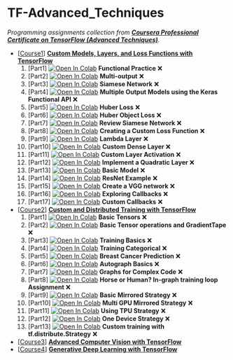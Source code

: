 # TF-Advanced_Techniques

_Programming assignments collection from [**Coursera Professional Certificate on TensorFlow (Advanced Techniques)**](https://www.coursera.org/specializations/tensorflow-advanced-techniques)._

- [[Course1](C1-Custom_Models_Layers_And_Loss_Functions)] [**Custom Models, Layers, and Loss Functions with TensorFlow**](https://www.coursera.org/learn/custom-models-layers-loss-functions-with-tensorflow)
	1. [Part1] [![Open In Colab](https://colab.research.google.com/assets/colab-badge.svg)](https://colab.research.google.com/github/damianiRiccardo90/TF-Advanced_Techniques/blob/master/C1-Custom_Models_Layers_And_Loss_Functions/W1-Functional_APIs/C1_W1_Lab_1_functional-practice.ipynb) **Functional Practice** :x:
	2. [Part2] [![Open In Colab](https://colab.research.google.com/assets/colab-badge.svg)](https://colab.research.google.com/github/damianiRiccardo90/TF-Advanced_Techniques/blob/master/C1-Custom_Models_Layers_And_Loss_Functions/W1-Functional_APIs/C1_W1_Lab_2_multi-output.ipynb) **Multi-output** :x:
	3. [Part3] [![Open In Colab](https://colab.research.google.com/assets/colab-badge.svg)](https://colab.research.google.com/github/damianiRiccardo90/TF-Advanced_Techniques/blob/master/C1-Custom_Models_Layers_And_Loss_Functions/W1-Functional_APIs/C1_W1_Lab_3_siamese-network.ipynb) **Siamese Network** :x:
	4. [Part4] [![Open In Colab](https://colab.research.google.com/assets/colab-badge.svg)](https://colab.research.google.com/github/damianiRiccardo90/TF-Advanced_Techniques/blob/master/C1-Custom_Models_Layers_And_Loss_Functions/W1-Functional_APIs/C1W1_Assignment.ipynb) **Multiple Output Models using the Keras Functional API** :x:
	5. [Part5] [![Open In Colab](https://colab.research.google.com/assets/colab-badge.svg)](https://colab.research.google.com/github/damianiRiccardo90/TF-Advanced_Techniques/blob/master/C1-Custom_Models_Layers_And_Loss_Functions/W2-Custom_Loss_Functions/C1_W2_Lab_1_huber-loss.ipynb) **Huber Loss** :x:
	6. [Part6] [![Open In Colab](https://colab.research.google.com/assets/colab-badge.svg)](https://colab.research.google.com/github/damianiRiccardo90/TF-Advanced_Techniques/blob/master/C1-Custom_Models_Layers_And_Loss_Functions/W2-Custom_Loss_Functions/C1_W2_Lab_2_huber-object-loss.ipynb) **Huber Object Loss** :x:
	7. [Part7] [![Open In Colab](https://colab.research.google.com/assets/colab-badge.svg)](https://colab.research.google.com/github/damianiRiccardo90/TF-Advanced_Techniques/blob/master/C1-Custom_Models_Layers_And_Loss_Functions/W2-Custom_Loss_Functions/C1_W2_Lab_3_review-siamese-network.ipynb) **Review Siamese Network** :x:
	8. [Part8] [![Open In Colab](https://colab.research.google.com/assets/colab-badge.svg)](https://colab.research.google.com/github/damianiRiccardo90/TF-Advanced_Techniques/blob/master/C1-Custom_Models_Layers_And_Loss_Functions/W2-Custom_Loss_Functions/C1W2_Assignment.ipynb) **Creating a Custom Loss Function** :x:
	9. [Part9] [![Open In Colab](https://colab.research.google.com/assets/colab-badge.svg)](https://colab.research.google.com/github/damianiRiccardo90/TF-Advanced_Techniques/blob/master/C1-Custom_Models_Layers_And_Loss_Functions/W3-Custom_Layers/C1_W3_Lab_1_lambda-layer.ipynb) **Lambda Layer** :x:
	10. [Part10] [![Open In Colab](https://colab.research.google.com/assets/colab-badge.svg)](https://colab.research.google.com/github/damianiRiccardo90/TF-Advanced_Techniques/blob/master/C1-Custom_Models_Layers_And_Loss_Functions/W3-Custom_Layers/C1_W3_Lab_2_custom-dense-layer.ipynb) **Custom Dense Layer** :x:
	11. [Part11] [![Open In Colab](https://colab.research.google.com/assets/colab-badge.svg)](https://colab.research.google.com/github/damianiRiccardo90/TF-Advanced_Techniques/blob/master/C1-Custom_Models_Layers_And_Loss_Functions/W3-Custom_Layers/C1_W3_Lab_3_custom-layer-activation.ipynb) **Custom Layer Activation** :x:
	12. [Part12] [![Open In Colab](https://colab.research.google.com/assets/colab-badge.svg)](https://colab.research.google.com/github/damianiRiccardo90/TF-Advanced_Techniques/blob/master/C1-Custom_Models_Layers_And_Loss_Functions/W3-Custom_Layers/C1W3_Assignment.ipynb) **Implement a Quadratic Layer** :x:
	13. [Part13] [![Open In Colab](https://colab.research.google.com/assets/colab-badge.svg)](https://colab.research.google.com/github/damianiRiccardo90/TF-Advanced_Techniques/blob/master/C1-Custom_Models_Layers_And_Loss_Functions/W4-Custom_Models/C1_W4_Lab_1_basic-model.ipynb) **Basic Model** :x:
	14. [Part14] [![Open In Colab](https://colab.research.google.com/assets/colab-badge.svg)](https://colab.research.google.com/github/damianiRiccardo90/TF-Advanced_Techniques/blob/master/C1-Custom_Models_Layers_And_Loss_Functions/W4-Custom_Models/C1_W4_Lab_2_resnet-example.ipynb) **ResNet Example** :x:
	15. [Part15] [![Open In Colab](https://colab.research.google.com/assets/colab-badge.svg)](https://colab.research.google.com/github/damianiRiccardo90/TF-Advanced_Techniques/blob/master/C1-Custom_Models_Layers_And_Loss_Functions/W4-Custom_Models/C1W4_Assignment.ipynb) **Create a VGG network** :x:
	16. [Part16] [![Open In Colab](https://colab.research.google.com/assets/colab-badge.svg)](https://colab.research.google.com/github/damianiRiccardo90/TF-Advanced_Techniques/blob/master/C1-Custom_Models_Layers_And_Loss_Functions/W5-Callbacks/C1_W5_Lab_1_exploring-callbacks.ipynb) **Exploring Callbacks** :x:
	17. [Part17] [![Open In Colab](https://colab.research.google.com/assets/colab-badge.svg)](https://colab.research.google.com/github/damianiRiccardo90/TF-Advanced_Techniques/blob/master/C1-Custom_Models_Layers_And_Loss_Functions/W5-Callbacks/C1_W5_Lab_2_custom-callbacks.ipynb) **Custom Callbacks** :x:
- [[Course2](C2-Custom_And_Distributed_Training)] [**Custom and Distributed Training with TensorFlow**](https://www.coursera.org/learn/custom-distributed-training-with-tensorflow)
	1. [Part1] [![Open In Colab](https://colab.research.google.com/assets/colab-badge.svg)](https://colab.research.google.com/github/damianiRiccardo90/TF-Advanced_Techniques/blob/master/C2-Custom_And_Distributed_Training/W1-Differentiation_And_Gradients/C2_W1_Lab_1_basic-tensors.ipynb) **Basic Tensors** :x:
	2. [Part2] [![Open In Colab](https://colab.research.google.com/assets/colab-badge.svg)](https://colab.research.google.com/github/damianiRiccardo90/TF-Advanced_Techniques/blob/master/C2-Custom_And_Distributed_Training/W1-Differentiation_And_Gradients/C2W1_Assignment.ipynb) **Basic Tensor operations and GradientTape** :x:
	3. [Part3] [![Open In Colab](https://colab.research.google.com/assets/colab-badge.svg)](https://colab.research.google.com/github/damianiRiccardo90/TF-Advanced_Techniques/blob/master/C2-Custom_And_Distributed_Training/W2-Custom_Training/C2_W2_Lab_1_training-basics.ipynb) **Training Basics** :x:
	4. [Part4] [![Open In Colab](https://colab.research.google.com/assets/colab-badge.svg)](https://colab.research.google.com/github/damianiRiccardo90/TF-Advanced_Techniques/blob/master/C2-Custom_And_Distributed_Training/W2-Custom_Training/C2_W2_Lab_2_training-categorical.ipynb) **Training Categorical** :x:
	5. [Part5] [![Open In Colab](https://colab.research.google.com/assets/colab-badge.svg)](https://colab.research.google.com/github/damianiRiccardo90/TF-Advanced_Techniques/blob/master/C2-Custom_And_Distributed_Training/W2-Custom_Training/C2W2_Assignment.ipynb) **Breast Cancer Prediction** :x:
	6. [Part6] [![Open In Colab](https://colab.research.google.com/assets/colab-badge.svg)](https://colab.research.google.com/github/damianiRiccardo90/TF-Advanced_Techniques/blob/master/C2-Custom_And_Distributed_Training/W3-Graph_Mode/C2_W3_Lab_1_autograph-basics.ipynb) **Autograph Basics** :x:
	7. [Part7] [![Open In Colab](https://colab.research.google.com/assets/colab-badge.svg)](https://colab.research.google.com/github/damianiRiccardo90/TF-Advanced_Techniques/blob/master/C2-Custom_And_Distributed_Training/W3-Graph_Mode/C2_W3_Lab_2-graphs-for-complex-code.ipynb) **Graphs for Complex Code** :x:
	8. [Part8] [![Open In Colab](https://colab.research.google.com/assets/colab-badge.svg)](https://colab.research.google.com/github/damianiRiccardo90/TF-Advanced_Techniques/blob/master/C2-Custom_And_Distributed_Training/W3-Graph_Mode/C2W3_Assignment.ipynb) **Horse or Human? In-graph training loop Assignment** :x:
	9. [Part9] [![Open In Colab](https://colab.research.google.com/assets/colab-badge.svg)](https://colab.research.google.com/github/damianiRiccardo90/TF-Advanced_Techniques/blob/master/C2-Custom_And_Distributed_Training/W4-Distributed_Training/C2_W4_Lab_1_basic-mirrored-strategy.ipynb) **Basic Mirrored Strategy** :x:
	10. [Part10] [![Open In Colab](https://colab.research.google.com/assets/colab-badge.svg)](https://colab.research.google.com/github/damianiRiccardo90/TF-Advanced_Techniques/blob/master/C2-Custom_And_Distributed_Training/W4-Distributed_Training/C2_W4_Lab_2_multi-GPU-mirrored-strategy.ipynb) **Multi GPU Mirrored Strategy** :x:
	11. [Part11] [![Open In Colab](https://colab.research.google.com/assets/colab-badge.svg)](https://colab.research.google.com/github/damianiRiccardo90/TF-Advanced_Techniques/blob/master/C2-Custom_And_Distributed_Training/W4-Distributed_Training/C2_W4_Lab_3_using-TPU-strategy.ipynb) **Using TPU Strategy** :x:
	12. [Part12] [![Open In Colab](https://colab.research.google.com/assets/colab-badge.svg)](https://colab.research.google.com/github/damianiRiccardo90/TF-Advanced_Techniques/blob/master/C2-Custom_And_Distributed_Training/W4-Distributed_Training/C2_W4_Lab_4_one-device-strategy.ipynb) **One Device Strategy** :x:
	13. [Part13] [![Open In Colab](https://colab.research.google.com/assets/colab-badge.svg)](https://colab.research.google.com/github/damianiRiccardo90/TF-Advanced_Techniques/blob/master/C2-Custom_And_Distributed_Training/W4-Distributed_Training/C2W4_Assignment.ipynb) **Custom training with tf.distribute.Strategy** :x:
- [[Course3](C3-Advanced_Computer_Vision)] [**Advanced Computer Vision with TensorFlow**](https://www.coursera.org/learn/advanced-computer-vision-with-tensorflow)
- [[Course4](C4-Generative_Deep_Learning)] [**Generative Deep Learning with TensorFlow**](https://www.coursera.org/learn/generative-deep-learning-with-tensorflow)
